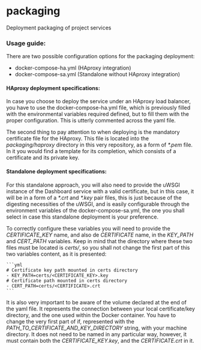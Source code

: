 # packaging
Deployment packaging of project services

### Usage guide:

There are two possible configuration options for the packaging deployment:
- docker-compose-ha.yml (HAproxy integration)
- docker-compose-sa.yml (Standalone without HAproxy integration)

#### HAproxy deployment specifications:

In case you choose to deploy the service under an HAproxy load balancer, you have to use the docker-compose-ha.yml file, which is previously filled with the environmental variables required defined, but to fill them with the proper configuration. This is utterly commented across the yaml file.

The second thing to pay attention to when deploying is the mandatory certificate file for the HAproxy. This file is located into the *packaging/haproxy* directory in this very repository, as a form of _*.pem_ file. In it you would find a template for its completion, which consists of a certificate and its private key.

#### Standalone deployment specifications:

For this standalone approach, you will also need to provide the uWSGI instance of the Dashboard service with a valid certificate, but in this case, it will be in a form of a _*.crt_ and _*.key_ pair files, this is just because of the digesting necessities of the uWSGI, and is easily configurable through the environment variables of the docker-compose-sa.yml, the one you shall select in case this standalone deployment is your preference.

To correctly configure these variables you will need to provide the *CERTIFICATE_KEY* name, and also de *CERTIFICATE* name, in the *KEY_PATH* and *CERT_PATH* variables. Keep in mind that the directory where these two files must be located is *certs/*, so you shall not change the first part of this two variables content, as it is presented:

    ```yml
    # Certificate key path mounted in certs directory
    - KEY_PATH=certs/<CERTIFICATE_KEY>.key
    # Certificate path mounted in certs directory
    - CERT_PATH=certs/<CERTIFICATE>.crt
    ```
It is also very important to be aware of the volume declared at the end of the yaml file. It represents the connection between your local certificate/key directory, and the one used within the Docker container. You have to change the very first part of if, represented with the *PATH_TO_CERTIFICATE_AND_KEY_DIRECTORY* string, with your machine directory. It does not need to be named in any particular way, however, it must contain both the *CERTIFICATE_KEY.key*, and the *CERTIFICATE.crt* in it.